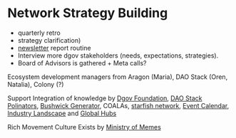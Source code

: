# Network Strategy Building

* quarterly retro
* strategy clarification\)
* [newsletter](../newsletter/) report routine
* Interview more dgov stakeholders \(needs, expectations, strategies\).
* Board of Advisors is gathered + Meta calls?

Ecosystem development managers from Aragon \(Maria\), DAO Stack \(Oren, Natalia\), Colony \(?\)

Support Integration of knowledge by [Dgov Foundation](https://dgov.foundation/), [DAO Stack Polinators](https://t.me/joinchat/HfsmOEXV0YP6P5rGmRBaCQ), [Bushwick Generator](https://www.thebushwickgenerator.com/), COALAs, [starfish network](https://www.starfish.network/), [Event Calendar](../dgov-industry-landscape/), [Industry Landscape](../dgov-industry-landscape/) and [Global Hubs](../resources/map-of-the-industry-landscape.md)

Rich Movement Culture Exists by [Ministry of Memes](https://t.me/MinistryofMemes)

